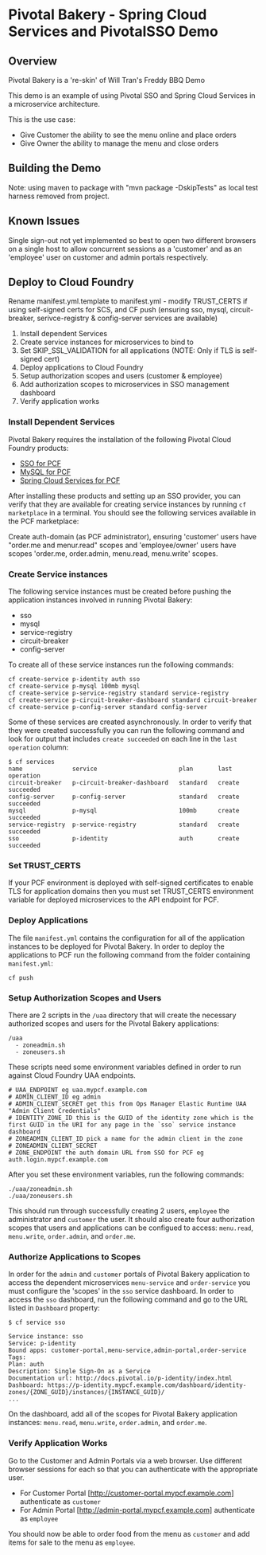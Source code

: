 # Pivotal Bakery - Spring Cloud Services and PivotalSSO Demo

## Overview
Pivotal Bakery is a 're-skin' of Will Tran's Freddy BBQ Demo

This demo is an example of using Pivotal SSO and Spring Cloud Services in a microservice architecture.


This is the use case:
- Give Customer the ability to see the menu online and place orders
- Give Owner the ability to manage the menu and close orders


## Building the Demo

Note: using maven to package with "mvn package -DskipTests" as local test harness removed from project.


## Known Issues

Single sign-out not yet implemented so best to open two different browsers on a single host to allow concurrent sessions as a 'customer' and as an 'employee' user on customer and admin portals respectively.

## Deploy to Cloud Foundry

Rename manifest.yml.template to manifest.yml - modify TRUST_CERTS if using self-signed certs for SCS, and CF push (ensuring sso, mysql, circuit-breaker, serivce-registry & config-server services are available)

1. Install dependent Services
2. Create service instances for microservices to bind to
3. Set SKIP_SSL_VALIDATION for all applications (NOTE: Only if TLS is self-signed cert)
4. Deploy applications to Cloud Foundry
5. Setup authorization scopes and users (customer & employee)
6. Add authorization scopes to microservices in SSO management dashboard
7. Verify application works

### Install Dependent Services

Pivotal Bakery requires the installation of the following Pivotal Cloud Foundry products:

* [SSO for PCF](https://network.pivotal.io/products/p-identity)
* [MySQL for PCF](https://network.pivotal.io/products/p-mysql)
* [Spring Cloud Services for PCF](https://network.pivotal.io/products/p-spring-cloud-services)



After installing these products and setting up an SSO provider, you can verify that they are available for creating service instances by running `cf marketplace` in a terminal. You should see the following services available in the PCF marketplace:

Create auth-domain (as PCF administrator), ensuring 'customer' users have "order.me and menur.read" scopes and 'employee/owner' users have scopes 'order.me, order.admin, menu.read, menu.write' scopes.

### Create Service instances

The following service instances must be created before pushing the application instances involved in running Pivotal Bakery:

* sso
* mysql
* service-registry
* circuit-breaker
* config-server

To create all of these service instances run the following commands:

```
cf create-service p-identity auth sso
cf create-service p-mysql 100mb mysql
cf create-service p-service-registry standard service-registry
cf create-service p-circuit-breaker-dashboard standard circuit-breaker
cf create-service p-config-server standard config-server
```

Some of these services are created asynchronously. In order to verify that they were created successfully you can run the following command and look for output that includes `create succeeded` on each line in the `last operation` column:

```
$ cf services
name              service                       plan       last operation
circuit-breaker   p-circuit-breaker-dashboard   standard   create succeeded
config-server     p-config-server               standard   create succeeded
mysql             p-mysql                       100mb      create succeeded
service-registry  p-service-registry            standard   create succeeded
sso               p-identity                    auth       create succeeded
```

### Set TRUST_CERTS

If your PCF environment is deployed with self-signed certificates to enable TLS for application domains then you must set TRUST_CERTS environment variable for deployed microservices to the API endpoint for PCF. 

### Deploy Applications

The file `manifest.yml` contains the configuration for all of the application instances to be deployed for Pivotal Bakery. In order to deploy the applications to PCF run the following command from the folder containing `manifest.yml`:

```
cf push
```

### Setup Authorization Scopes and Users

There are 2 scripts in the `/uaa` directory that will create the necessary authorized scopes and users for the Pivotal Bakery applications:

```
/uaa
  - zoneadmin.sh
  - zoneusers.sh
```

These scripts need some environment variables defined in order to run against Cloud Foundry UAA endpoints.

```
# UAA_ENDPOINT eg uaa.mypcf.example.com
# ADMIN_CLIENT_ID eg admin
# ADMIN_CLIENT_SECRET get this from Ops Manager Elastic Runtime UAA "Admin Client Credentials"
# IDENTITY_ZONE_ID this is the GUID of the identity zone which is the first GUID in the URI for any page in the `sso` service instance dashboard
# ZONEADMIN_CLIENT_ID pick a name for the admin client in the zone
# ZONEADMIN_CLIENT_SECRET
# ZONE_ENDPOINT the auth domain URL from SSO for PCF eg auth.login.mypcf.example.com
```

After you set these environment variables, run the following commands:

```
./uaa/zoneadmin.sh
./uaa/zoneusers.sh
```

This should run through successfully creating 2 users, `employee` the administrator and `customer` the user. It should also create four authorization scopes that users and applications can be configued to access: `menu.read`, `menu.write`, `order.admin`, and `order.me`.

### Authorize Applications to Scopes

In order for the `admin` and `customer` portals of Pivotal Bakery application to access the dependent microservices `menu-service` and `order-service` you must configure the 'scopes' in the `sso` service dashboard. In order to access the `sso` dashboard, run the following command and go to the URL listed in `Dashboard` property:

```
$ cf service sso

Service instance: sso
Service: p-identity
Bound apps: customer-portal,menu-service,admin-portal,order-service
Tags:
Plan: auth
Description: Single Sign-On as a Service
Documentation url: http://docs.pivotal.io/p-identity/index.html
Dashboard: https://p-identity.mypcf.example.com/dashboard/identity-zones/{ZONE_GUID}/instances/{INSTANCE_GUID}/
...
```
On the dashboard, add all of the scopes for Pivotal Bakery application instances: `menu.read`, `menu.write`, `order.admin`, and `order.me`.

### Verify Application Works

Go to the Customer and Admin Portals via a web browser. Use different browser sessions for each so that you can authenticate with the appropriate user.

* For Customer Portal [http://customer-portal.mypcf.example.com] authenticate as `customer`
* For Admin Portal [http://admin-portal.mypcf.example.com] authenticate as `employee`

You should now be able to order food from the menu as `customer` and add items for sale to the menu as `employee`.

